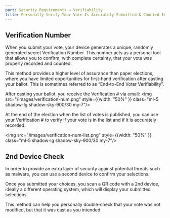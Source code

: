 ```yaml
---
part: Security Requirements → Verifiability
title: Personally Verify Your Vote Is Accurately Submitted & Counted In The Final Tally
---
```


## Verification Number

When you submit your vote, your device generates a unique, randomly generated secret Verification Number. This number acts as a personal tool that allows you to confirm, with complete certainty, that your vote was properly recorded and counted.

This method provides a higher level of assurance than paper elections, where you have limited opportunities for first-hand verification after casting your ballot. This is sometimes referred to as “End-to-End Voter Verifiability”.

After casting your ballot, you receive the Verification \# via email: <img src="/images/verification-num.png" style={{width: "50%" }} class="ml-5 shadow-lg shadow-sky-900/30 my-7"/>

At the end of the election when the list of votes is published, you can use your Verification \# to verify if your vote is in the list and if it is accurately recorded:

<img src="/images/verification-num-list.png" style={{width: "50%" }} class="ml-5 shadow-lg shadow-sky-900/30 my-7"/>

## 2nd Device Check

In order to provide an extra layer of security against potential threats such as malware, you can use a second device to confirm your selections.

Once you submitted your choices, you scan a QR code with a 2nd device, ideally a different operating system, which will display your submitted selections.

This method can help you personally double-check that your vote was not modified, but that it was cast as you intended.
